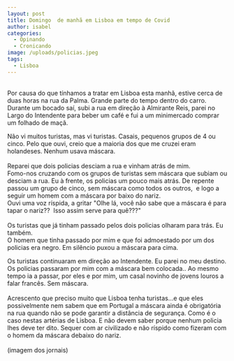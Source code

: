 ```yaml
---
layout: post
title: Domingo  de manhã em Lisboa em tempo de Covid
author: isabel
categories:
  - Opinando
  - Cronicando
image: /uploads/policias.jpeg
tags:
  - Lisboa
---
```

<br>Por causa do que t&iacute;nhamos a tratar em Lisboa esta manh&atilde;, estive cerca de duas horas na rua da Palma. Grande parte do tempo dentro do carro. Durante um bocado sa&iacute;, subi a rua em dire&ccedil;&atilde;o &agrave; Almirante Reis, parei no Largo do Intendente para beber um café e fui a um minimercado comprar um folhado de ma&ccedil;&atilde;.

N&atilde;o vi muitos turistas, mas vi turistas. Casais, pequenos grupos de 4 ou cinco. Pelo que ouvi, creio que a maioria dos que me cruzei eram holandeses. Nenhum usava m&aacute;scara.<br><br>Reparei que dois policias desciam a rua e vinham atr&aacute;s de mim.<br>Fomo-nos cruzando com os grupos de turistas sem m&aacute;scara que subiam ou desciam a rua. Eu &agrave; frente, os policias um pouco mais atr&aacute;s. De repente passou um grupo de cinco, sem m&aacute;scara como todos os outros,&nbsp; e logo a seguir um homem com a m&aacute;scara por baixo do nariz.<br>Ouvi uma voz r&iacute;spida, a gritar "Olhe l&aacute;, voc&ecirc; n&atilde;o sabe que a m&aacute;scara é para tapar o nariz??&nbsp; Isso assim serve para qu&ecirc;???"<br><br>Os turistas que j&aacute; tinham passado pelos dois policias olharam para tr&aacute;s. Eu também.<br>O homem que tinha passado por mim e que foi admoestado por um dos policias era negro. Em sil&ecirc;ncio puxou a m&aacute;scara para cima.

Os turistas continuaram em dire&ccedil;&atilde;o ao Intendente. Eu parei no meu destino. Os policias passaram por mim com a m&aacute;scara bem colocada.. Ao mesmo tempo ia a passar, por eles e por mim, um casal novinho de jovens louros a falar franc&ecirc;s. Sem m&aacute;scara.<br><br>Acrescento que preciso muito que Lisboa tenha turistas…e que eles possivelmente nem sabem que em Portugal a m&aacute;scara ainda é obrigat&oacute;ria na rua quando n&atilde;o se pode garantir a dist&acirc;ncia de seguran&ccedil;a. Como é o caso nestas artérias de Lisboa. E n&atilde;o devem saber porque nenhum policia lhes deve ter dito. Sequer com ar civilizado e n&atilde;o r&iacute;spido como fizeram com o homem da m&aacute;scara debaixo do nariz.<br><br>(imagem dos jornais)<br><br><br><br>&nbsp;
